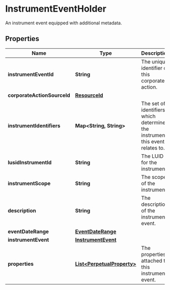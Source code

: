 

# InstrumentEventHolder

An instrument event equipped with additional metadata.

## Properties

| Name | Type | Description | Notes |
|------------ | ------------- | ------------- | -------------|
|**instrumentEventId** | **String** | The unique identifier of this corporate action. |  |
|**corporateActionSourceId** | [**ResourceId**](ResourceId.md) |  |  [optional] |
|**instrumentIdentifiers** | **Map&lt;String, String&gt;** | The set of identifiers which determine the instrument this event relates to. |  |
|**lusidInstrumentId** | **String** | The LUID for the instrument. |  |
|**instrumentScope** | **String** | The scope of the instrument. |  |
|**description** | **String** | The description of the instrument event. |  |
|**eventDateRange** | [**EventDateRange**](EventDateRange.md) |  |  |
|**instrumentEvent** | [**InstrumentEvent**](InstrumentEvent.md) |  |  |
|**properties** | [**List&lt;PerpetualProperty&gt;**](PerpetualProperty.md) | The properties attached to this instrument event. |  [optional] |



